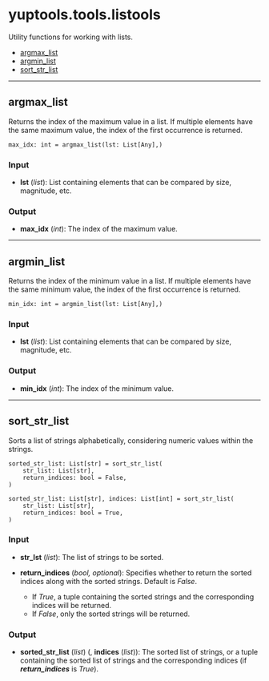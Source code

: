 # yuptools.tools.listools

Utility functions for working with lists.


- [argmax_list](#argmax_list)
- [argmin_list](#argmin_list)
- [sort_str_list](#sort_str_list)


---


## argmax_list

Returns the index of the maximum value in a list.
If multiple elements have the same maximum value, the index of the first occurrence is returned.

```
max_idx: int = argmax_list(lst: List[Any],)
```

### Input

- **lst** (*list*):
List containing elements that can be compared by size, magnitude, etc.

### Output

- **max_idx** (*int*):
The index of the maximum value.


---


## argmin_list

Returns the index of the minimum value in a list.
If multiple elements have the same minimum value, the index of the first occurrence is returned.

```
min_idx: int = argmin_list(lst: List[Any],)
```

### Input

- **lst** (*list*):
List containing elements that can be compared by size, magnitude, etc.

### Output

- **min_idx** (*int*):
The index of the minimum value.


---


## sort_str_list

Sorts a list of strings alphabetically, considering numeric values within the strings.

```
sorted_str_list: List[str] = sort_str_list(
    str_list: List[str],
    return_indices: bool = False,
)

sorted_str_list: List[str], indices: List[int] = sort_str_list(
    str_list: List[str],
    return_indices: bool = True,
)
```

### Input

- **str_lst** (*list*):
The list of strings to be sorted.

- **return_indices** (*bool, optional*):
Specifies whether to return the sorted indices along with the sorted strings.
Default is *False*.
  - If *True*, a tuple containing the sorted strings and the corresponding indices will be returned. 
  - If *False*, only the sorted strings will be returned.

### Output

- **sorted_str_list** (*list*) (, **indices** (*list*)):
The sorted list of strings,
or a tuple containing the sorted list of strings and the corresponding indices (if ***return_indices*** is *True*).
